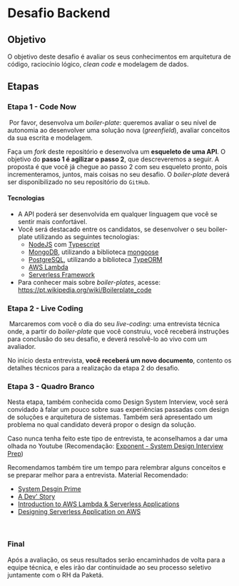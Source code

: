 # Desafio Backend

## Objetivo
O objetivo deste desafio é avaliar os seus conhecimentos em arquitetura de código, raciocínio lógico, *clean code* e modelagem de dados.

## Etapas
### Etapa 1 - Code Now
​
Por favor, desenvolva um *boiler-plate*: queremos avaliar o seu nível de autonomia ao desenvolver uma solução nova (*greenfield*), avaliar conceitos da sua escrita e modelagem.

Faça um *fork* deste ​repositório e desenvolva um **esqueleto de uma API**. O objetivo do **passo 1 é agilizar o passo 2**, que descreveremos a seguir. A proposta é que você já chegue ao passo 2 com seu esqueleto pronto, pois incrementeramos, juntos, mais coisas no seu desafio. O *boiler-plate* deverá ser disponibilizado no seu repositório do `GitHub`.
​
#### Tecnologias
- A API poderá ser desenvolvida em qualquer linguagem que você se sentir mais confortável.
- Você será destacado entre os candidatos, se desenvolver o seu boiler-plate utilizando as seguintes tecnologias:
    - [NodeJS](https://nodejs.org/) com [Typescript](https://www.typescriptlang.org/)
    - [MongoDB](https://www.mongodb.com/), utilizando a biblioteca [mongoose](https://mongoosejs.com/)
    - [PostgreSQL](https://www.postgresql.org/), utilizando a biblioteca [TypeORM](https://typeorm.io/#/)
    - [AWS Lambda](https://aws.amazon.com/pt/lambda/)
    - [Serverless Framework](https://www.serverless.com/)
- Para conhecer mais sobre *boiler-plates*, acesse: https://pt.wikipedia.org/wiki/Boilerplate_code
​
### Etapa 2 - Live Coding
​
​Marcaremos com você o dia do seu *live-coding*: uma entrevista técnica onde, a partir do *boiler-plate* que você construiu, você receberá instruções para conclusão do seu desafio, e deverá resolvê-lo ao vivo com um avaliador.

No início desta entrevista, **você receberá um novo documento**, contento os detalhes técnicos para a realização da etapa 2 do desafio.

### Etapa 3 - Quadro Branco

Nesta etapa, também conhecida como Design System Interview, você será convidado à falar um pouco sobre suas experiências passadas com design de soluções e arquitetura de sistemas. Também será apresentado um problema no qual candidato deverá propor o design da solução.

Caso nunca tenha feito este tipo de entrevista, te aconselhamos a dar uma olhada no Youtube (Recomendação: [Exponent - System Design Interview Prep](https://www.youtube.com/channel/UCjm_qVkCPjOVDz9BWjNqO9A))

Recomendamos também tire um tempo para relembrar alguns conceitos e se preparar melhor para a entrevista.
Material Recomendado: 
- [System Desgin Prime](https://github.com/donnemartin/system-design-primer)
- [A Dev' Story](https://www.youtube.com/channel/UCGjZSsyZY1hce8SsGV1_IHg)
- [Introduction to AWS Lambda & Serverless Applications](https://www.youtube.com/watch?v=EBSdyoO3goc)
- [Designing Serverless Application on AWS](https://www.youtube.com/watch?v=s7nXSGleGwY)

​
### Final
Após a avaliação, os seus resultados serão encaminhados de volta para a equipe técnica, e eles irão dar continuidade ao seu processo seletivo juntamente com o RH da Paketá.
